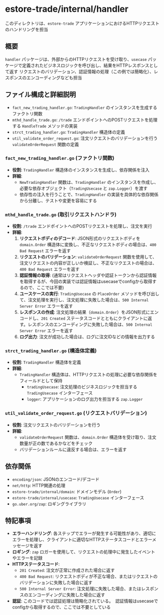 # estore-trade/internal/handler

このディレクトリは、`estore-trade` アプリケーションにおけるHTTPリクエストのハンドリングを担当

## 概要

`handler` パッケージは、外部からのHTTPリクエストを受け取り、`usecase` パッケージで定義されたビジネスロジックを呼び出し、結果をHTTPレスポンスとして返す
リクエストのバリデーション、認証情報の処理（この例では簡略化）、レスポンスのエンコーディングなども担当

## ファイル構成と詳細説明

-   `fact_new_trading_handler.go`: `TradingHandler` のインスタンスを生成するファクトリ関数
-   `mthd_handle_trade.go`:  `/trade` エンドポイントへのPOSTリクエストを処理する `HandleTrade` メソッドの実装
-   `strct_trading_handler.go`: `TradingHandler` 構造体の定義
-   `util_validate_order_request.go`: 注文リクエストのバリデーションを行う `validateOrderRequest` 関数の定義

### `fact_new_trading_handler.go` (ファクトリ関数)

-   **役割**: `TradingHandler` 構造体のインスタンスを生成し、依存関係を注入
-   **詳細**:
    -   `NewTradingHandler` 関数は、`TradingHandler` のインスタンスを作成し、必要な依存オブジェクト（`TradingUsecase` と `zap.Logger`）を渡す
    -   依存性の注入を行うことで、`TradingHandler` の実装を具体的な依存関係から分離し、テストや変更を容易にする

### `mthd_handle_trade.go` (取引リクエストハンドラ)

-   **役割**: `/trade` エンドポイントへのPOSTリクエストを処理し、注文を実行
-   **詳細**:
    1.  **リクエストボディのデコード**:  JSON形式のリクエストボディを `domain.Order` 構造体に変換し、不正なリクエストボディの場合は、`400 Bad Request` エラーを返す
    2.  **リクエストのバリデーション**: `validateOrderRequest` 関数を使用して、注文リクエストの内容が正しいか検証し、不正なリクエストの場合は、`400 Bad Request` エラーを返す
    3.  **認証情報の取得**: (通常はリクエストヘッダや認証トークンから認証情報を取得するが、今回の実装では認証情報はusecaseでconfigから取得するので、ここでは不要)
    4.  **ユースケースの実行**: `TradingUsecase` の `PlaceOrder` メソッドを呼び出して、注文処理を実行し、注文処理に失敗した場合は、`500 Internal Server Error` エラーを返す
    5.  **レスポンスの作成**: 注文処理の結果（`domain.Order`）をJSON形式にエンコードし、`201 Created` ステータスコードとともにクライアントに返す。レスポンスのエンコーディングに失敗した場合は、`500 Internal Server Error` エラーを返す
    6.  **ログ出力**: 注文が成功した場合は、ログに注文IDなどの情報を出力する

### `strct_trading_handler.go` (構造体定義)

-   **役割**:  `TradingHandler` 構造体を定義
-   **詳細**:
    -   `TradingHandler` 構造体は、HTTPリクエストの処理に必要な依存関係をフィールドとして保持
        -   `tradingUsecase`: 注文処理のビジネスロジックを担当する `TradingUsecase` インターフェース
        -   `logger`: アプリケーションのログ出力を担当する `zap.Logger`

### `util_validate_order_request.go` (リクエストバリデーション)

-   **役割**: 注文リクエストのバリデーションを行う
-   **詳細**:
    -   `validateOrderRequest` 関数は、`domain.Order` 構造体を受け取り、注文数量が正の数であるかなどをチェック
    -   バリデーションルールに違反する場合は、エラーを返す

## 依存関係

-   `encoding/json`: JSONのエンコード/デコード
-   `net/http`: HTTP関連の処理
-   `estore-trade/internal/domain`: ドメインモデル (`Order`)
-   `estore-trade/internal/usecase`: `TradingUsecase` インターフェース
-   `go.uber.org/zap`: ロギングライブラリ

## 特記事項

-   **エラーハンドリング**: 各ステップでエラーが発生する可能性があり、適切にエラーを処理し、クライアントに適切なHTTPステータスコードとエラーメッセージを返す
-   **ロギング**: `zap` ロガーを使用して、リクエストの処理中に発生したイベントやエラーを記録
-   **HTTPステータスコード**:
    -   `201 Created`: 注文が正常に作成された場合に返す
    -   `400 Bad Request`: リクエストボディが不正な場合、またはリクエストのバリデーションに失敗した場合に返す
    -   `500 Internal Server Error`: 注文処理に失敗した場合、またはレスポンスのエンコーディングに失敗した場合に返す
- **認証**: このコードでは認証処理は簡略化されている。　認証情報はusecaseでconfigから取得するので、ここでは不要としている